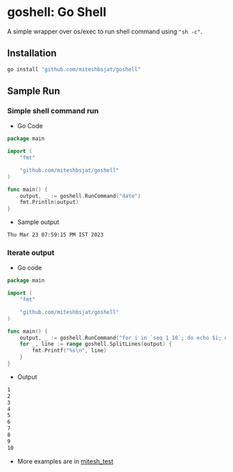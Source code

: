 # goshell: Go Shell 
A simple wrapper over os/exec to run shell command using `"sh -c"`.

## Installation

```bash
go install "github.com/miteshbsjat/goshell"
```

## Sample Run

### Simple shell command run

* Go Code

```go
package main

import (
	"fmt"

	"github.com/miteshbsjat/goshell"
)

func main() {
	output, _ := goshell.RunCommand("date")
	fmt.Println(output)
}
```

* Sample output

```bash
Thu Mar 23 07:59:15 PM IST 2023
```


### Iterate output

* Go code

```go
package main

import (
	"fmt"

	"github.com/miteshbsjat/goshell"
)

func main() {
	output, _ := goshell.RunCommand("for i in `seq 1 10`; do echo $i; done")
	for _, line := range goshell.SplitLines(output) {
		fmt.Printf("%s\n", line)
	}
}
```

* Output

```bash
1
2
3
4
5
6
7
8
9
10
```

* More examples are in [mitesh_test](mitesh_test.go)